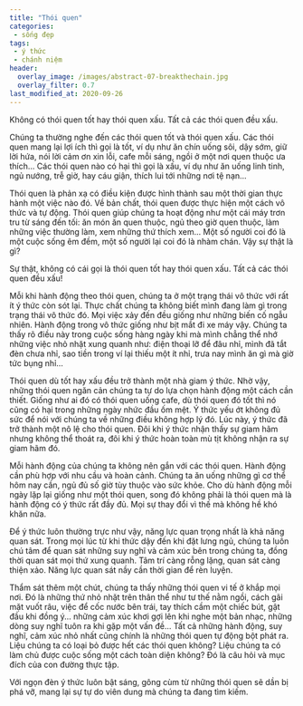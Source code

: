 ```yaml
---
title: "Thói quen"
categories:
 - sống đẹp
tags:
 - ý thức
 - chánh niệm
header:
  overlay_image: /images/abstract-07-breakthechain.jpg
  overlay_filter: 0.7
last_modified_at: 2020-09-26
---
```


Không có thói quen tốt hay thói quen xấu. Tất cả các thói quen đều xấu.


Chúng ta thường nghe đến các thói quen tốt và thói quen xấu. Các thói quen mang lại lợi ích thì gọi là tốt, ví dụ như ăn chín uống sôi, dậy sớm, giữ lời hứa, nói lời cảm ơn xin lỗi, cafe mỗi sáng, ngồi ở một nơi quen thuộc ưa thích... Các thói quen nào có hại thì gọi là xấu, ví dụ như ăn uống linh tinh, ngủ nướng, trễ giờ, hay cáu giận, thích lui tới những nơi tệ nạn... 

Thói quen là phản xạ có điều kiện được hình thành sau một thời gian thực hành một việc nào đó. Về bản chất, thói quen được thực hiện một cách vô thức và tự động. Thói quen giúp chúng ta hoạt động như một cái máy trơn tru từ sáng đến tối: ăn món ăn quen thuộc, ngủ theo giờ quen thuộc, làm những việc thường làm, xem những thứ thích xem... Một số người coi đó là một cuộc sống êm đềm, một số người lại coi đó là nhàm chán. Vậy sự thật là gì?

Sự thật, không có cái gọi là thói quen tốt hay thói quen xấu. Tất cả các thói quen đều xấu!

Mỗi khi hành động theo thói quen, chúng ta ở một trạng thái vô thức với rất ít ý thức còn sót lại. Thực chất chúng ta không biết mình đang làm gì trong trạng thái vô thức đó. Mọi việc xảy đến đều giống như những biến cố ngẫu nhiên. Hành động trong vô thức giống như bịt mắt đi xe máy vậy. Chúng ta thấy rõ điều này trong cuộc sống hàng ngày khi mà mình chẳng thể nhớ những việc nhỏ nhặt xung quanh như: điện thoại lỡ để đâu nhỉ, mình đã tắt đèn chưa nhỉ, sao tiền trong ví lại thiếu một ít nhỉ, trưa nay mình ăn gì mà giờ tức bụng nhỉ...

Thói quen dù tốt hay xấu đều trở thành một nhà giam ý thức. Nhờ vậy, những thói quen ngăn cản chúng ta tự do lựa chọn hành động một cách cần thiết. Giống như ai đó có thói quen uống cafe, dù thói quen đó tốt thì nó cũng có hại trong những ngày nhức đầu ốm mệt. Ý thức yếu ớt không đủ sức để nói với chúng ta về những điều không hợp lý đó. Lúc này, ý thức đã trở thành một nô lệ cho thói quen. Đôi khi ý thức nhận thấy sự giam hãm nhưng không thể thoát ra, đôi khi ý thức hoàn toàn mù tịt không nhận ra sự giam hãm đó.

Mỗi hành động của chúng ta không nên gắn với các thói quen. Hành động cần phù hợp với nhu cầu và hoàn cảnh. Chúng ta ăn uống những gì cơ thể hôm nay cần, ngủ đủ số giờ tùy thuộc vào sức khỏe. Cho dù hành động mỗi ngày lặp lại giống như một thói quen, song đó không phải là thói quen mà là hành động có ý thức rất đầy đủ. Mọi sự thay đổi vì thế mà không hề khó khăn nữa.

Để ý thức luôn thường trực như vậy, năng lực quan trọng nhất là khả năng quan sát. Trong mọi lúc từ khi thức dậy đến khi đặt lưng ngủ, chúng ta luôn chú tâm để quan sát những suy nghĩ và cảm xúc bên trong chúng ta, đồng thời quan sát mọi thứ xung quanh. Tâm trí càng rỗng lặng, quan sát càng thiện xảo. Năng lực quan sát nầy cần thời gian để rèn luyện.

Thẩm sát thêm một chút, chúng ta thấy những thói quen vi tế ở khắp mọi nơi. Đó là những thứ nhỏ nhặt trên thân thể như tư thế nằm ngồi, cách gãi mặt vuốt râu, việc để cốc nước bên trái, tay thích cầm một chiếc bút, gật đầu khi đồng ý... những cảm xúc khơi gợi lên khi nghe một bản nhạc, những dòng suy nghĩ tuôn ra khi gặp một vấn đề... Tất cả những hành động, suy nghĩ, cảm xúc nhỏ nhất cũng chính là những thói quen tự động bột phát ra. Liệu chúng ta có loại bỏ được hết các thói quen không? Liệu chúng ta có làm chủ được cuộc sống một cách toàn diện không? Đó là câu hỏi và mục đích của con đường thực tập.

Với ngọn đèn ý thức luôn bật sáng, gông cùm từ những thói quen sẽ dần bị phá vỡ, mang lại sự tự do viên dung mà chúng ta đang tìm kiếm.


